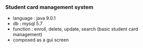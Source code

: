 ### Student card management system

* language : java 9.0.1
* db : mysql 5.7
* function : enroll, delete, update, search (basic student card management)
* composed as a gui screen
